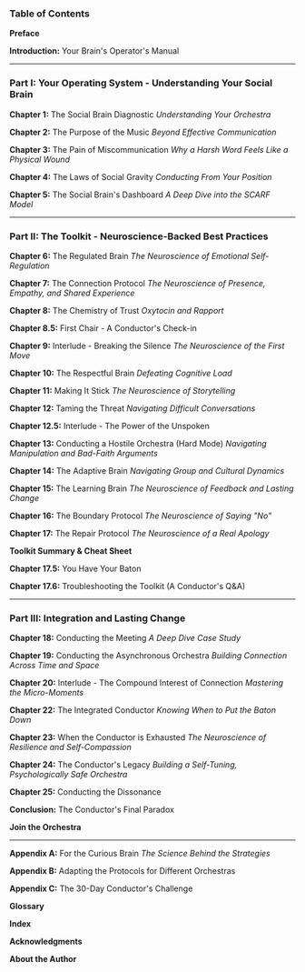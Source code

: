 ### **Table of Contents**

**Preface**

**Introduction:** Your Brain's Operator's Manual

---

### **Part I: Your Operating System - Understanding Your Social Brain**

**Chapter 1:** The Social Brain Diagnostic
*Understanding Your Orchestra*

**Chapter 2:** The Purpose of the Music
*Beyond Effective Communication*

**Chapter 3:** The Pain of Miscommunication
*Why a Harsh Word Feels Like a Physical Wound*

**Chapter 4:** The Laws of Social Gravity
*Conducting From Your Position*

**Chapter 5:** The Social Brain's Dashboard
*A Deep Dive into the SCARF Model*

---

### **Part II: The Toolkit - Neuroscience-Backed Best Practices**

**Chapter 6:** The Regulated Brain
*The Neuroscience of Emotional Self-Regulation*

**Chapter 7:** The Connection Protocol
*The Neuroscience of Presence, Empathy, and Shared Experience*

**Chapter 8:** The Chemistry of Trust
*Oxytocin and Rapport*

**Chapter 8.5:** First Chair - A Conductor's Check-in

**Chapter 9:** Interlude - Breaking the Silence
*The Neuroscience of the First Move*

**Chapter 10:** The Respectful Brain
*Defeating Cognitive Load*

**Chapter 11:** Making It Stick
*The Neuroscience of Storytelling*

**Chapter 12:** Taming the Threat
*Navigating Difficult Conversations*

**Chapter 12.5:** Interlude - The Power of the Unspoken

**Chapter 13:** Conducting a Hostile Orchestra (Hard Mode)
*Navigating Manipulation and Bad-Faith Arguments*

**Chapter 14:** The Adaptive Brain
*Navigating Group and Cultural Dynamics*

**Chapter 15:** The Learning Brain
*The Neuroscience of Feedback and Lasting Change*

**Chapter 16:** The Boundary Protocol
*The Neuroscience of Saying "No"*

**Chapter 17:** The Repair Protocol
*The Neuroscience of a Real Apology*

**Toolkit Summary & Cheat Sheet**

**Chapter 17.5:** You Have Your Baton

**Chapter 17.6:** Troubleshooting the Toolkit (A Conductor's Q&A)

---

### **Part III: Integration and Lasting Change**

**Chapter 18:** Conducting the Meeting
*A Deep Dive Case Study*

**Chapter 19:** Conducting the Asynchronous Orchestra
*Building Connection Across Time and Space*

**Chapter 20:** Interlude - The Compound Interest of Connection
*Mastering the Micro-Moments*

**Chapter 22:** The Integrated Conductor
*Knowing When to Put the Baton Down*

**Chapter 23:** When the Conductor is Exhausted
*The Neuroscience of Resilience and Self-Compassion*

**Chapter 24:** The Conductor's Legacy
*Building a Self-Tuning, Psychologically Safe Orchestra*

**Chapter 25:** Conducting the Dissonance

**Conclusion:** The Conductor's Final Paradox

**Join the Orchestra**

---

**Appendix A:** For the Curious Brain
*The Science Behind the Strategies*

**Appendix B:** Adapting the Protocols for Different Orchestras

**Appendix C:** The 30-Day Conductor's Challenge

**Glossary**

**Index**

**Acknowledgments**

**About the Author**
